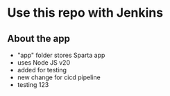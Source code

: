 # Use this repo with Jenkins

## About the app
- "app" folder stores Sparta app
- uses Node JS v20
- added for testing
- new change for cicd pipeline
- testing 123
